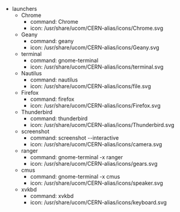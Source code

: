 - launchers
    - Chrome
        - command: Chrome
        - icon: /usr/share/ucom/CERN-alias/icons/Chrome.svg
    - Geany
        - command: geany
        - icon: /usr/share/ucom/CERN-alias/icons/Geany.svg
    - terminal
        - command: gnome-terminal
        - icon: /usr/share/ucom/CERN-alias/icons/terminal.svg
    - Nautilus
        - command: nautilus
        - icon: /usr/share/ucom/CERN-alias/icons/file.svg
    - Firefox
        - command: firefox
        - icon: /usr/share/ucom/CERN-alias/icons/Firefox.svg
    - Thunderbird
        - command: thunderbird
        - icon: /usr/share/ucom/CERN-alias/icons/Thunderbird.svg
    - screenshot
        - command: screenshot --interactive
        - icon: /usr/share/ucom/CERN-alias/icons/camera.svg
    - ranger
        - command: gnome-terminal -x ranger
        - icon: /usr/share/ucom/CERN-alias/icons/gears.svg
    - cmus
        - command: gnome-terminal -x cmus
        - icon: /usr/share/ucom/CERN-alias/icons/speaker.svg
    - xvkbd
        - command: xvkbd
        - icon: /usr/share/ucom/CERN-alias/icons/keyboard.svg
